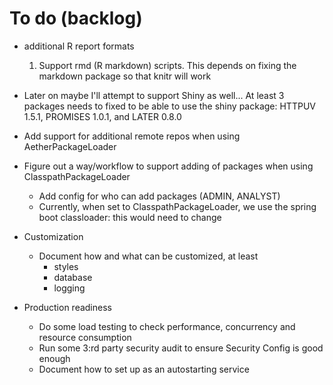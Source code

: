 # To do (backlog)
* additional R report formats
    1. Support rmd (R markdown) scripts. This depends on fixing the markdown package so that knitr will work

* Later on maybe I'll attempt to support Shiny as well...
  At least 3 packages needs to fixed to be able to use the shiny package:
  HTTPUV 1.5.1, PROMISES 1.0.1, and LATER 0.8.0
  
* Add support for additional remote repos when using AetherPackageLoader
    
* Figure out a way/workflow to support adding of packages when using ClasspathPackageLoader
    - Add config for who can add packages (ADMIN, ANALYST)
    - Currently, when set to ClasspathPackageLoader, we use the spring boot classloader: this would need to change
         
* Customization 
    - Document how and what can be customized, at least
        - styles
        - database
        - logging
       
* Production readiness
    - Do some load testing to check performance, concurrency and resource consumption
    - Run some 3:rd party security audit to ensure Security Config is good enough
    - Document how to set up as an autostarting service
    